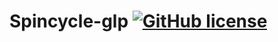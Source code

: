 # Spincycle-glp [![GitHub license](https://img.shields.io/badge/license-MIT-lightgrey.svg)](https://raw.githubusercontent.com/corrortiz/portafolio2017/master/README.md)
